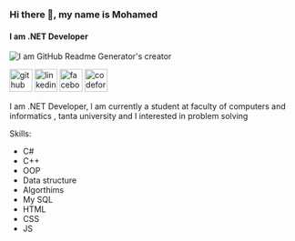 ### Hi there 👋, my name is Mohamed
#### I am .NET  Developer
![I am GitHub Readme Generator's creator](https://arturssmirnovs.github.io/github-profile-readme-generator/images/banner.png)


[<img src='https://cdn.jsdelivr.net/npm/simple-icons@3.0.1/icons/github.svg' alt='github' height='40'>](https://github.com/https://github.com/MOHAMED22SHOSHA)  [<img src='https://cdn.jsdelivr.net/npm/simple-icons@3.0.1/icons/linkedin.svg' alt='linkedin' height='40'>](https://www.linkedin.com/in/mohamed-shosha-994803273/)  [<img src='https://cdn.jsdelivr.net/npm/simple-icons@3.0.1/icons/facebook.svg' alt='facebook' height='40'>](https://www.facebook.com/mo.shosha.7)  [<img src='https://cdn.jsdelivr.net/npm/simple-icons@3.0.1/icons/codeforces.svg' alt='codeforces' height='40'>](https://codeforces.com/profile/Mohamed_Shosha)  
 



I am .NET  Developer, l am currently a student at faculty of computers and informatics , tanta university and I interested in problem solving

Skills: 
* C# 
* C++ 
* OOP 
* Data structure
* Algorthims
* My SQL
* HTML
* CSS
* JS




